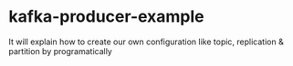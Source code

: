 # kafka-producer-example
It will explain how to create our own configuration like topic, replication &amp; partition by programatically
